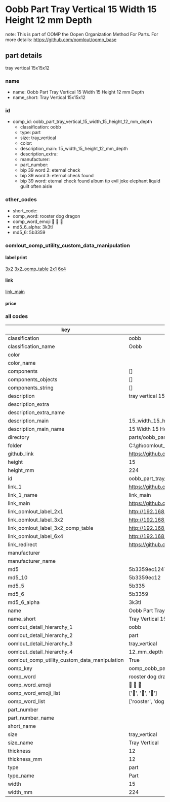 # Oobb Part Tray Vertical 15 Width 15 Height 12 mm Depth  

note: This is part of OOMP the Oopen Organization Method For Parts. For more details: https://github.com/oomlout/oomp_base

##  part details
  



tray vertical 15x15x12



### name
* name: Oobb Part Tray Vertical 15 Width 15 Height 12 mm Depth
* name_short: Tray Vertical 15x15x12 
### id
* oomp_id: oobb_part_tray_vertical_15_width_15_height_12_mm_depth
  * classification: oobb
  * type: part
  * size: tray_vertical
  * color: 
  * description_main: 15_width_15_height_12_mm_depth
  * description_extra: 
  * manufacturer: 
  * part_number: 
  * bip 39 word 2: eternal check
  * bip 39 word 3: eternal check found
  * bip 39 word: eternal check found album tip evil joke elephant liquid guilt often aisle

### other_codes
* short_code: 
* oomp_word: rooster dog dragon
* oomp_word_emoji :rooster: :dog: :dragon:
* md5_6_alpha: 3k3tl
* md5_6: 5b3359






### oomlout_oomp_utility_custom_data_manipulation
#### label print
[3x2](http://192.168.1.245:1112/?label=oomp%203k3tl)
[3x2_oomp_table](http://192.168.1.108:1112/?label=oomp%203k3tl)
[2x1](http://192.168.1.242:1112/?label=oomp%203k3tl)
[6x4](http://192.168.1.55:1112/?label=oomp%203k3tl)    

#### link

[link_main](https://github.com/oomlout/oomlout_oobb_version_4_generated_parts/tree/main/navigation_oomp/oobb/part/tray_vertical/15_width_15_height_12_mm_depth/part)                              

#### price







### all codes 
| key | value |  
| --- | --- |  
| classification | oobb |  
| classification_name | Oobb |  
| color |  |  
| color_name |  |  
| components | [] |  
| components_objects | [] |  
| components_string | [] |  
| description | tray vertical 15x15x12 |  
| description_extra |  |  
| description_extra_name |  |  
| description_main | 15_width_15_height_12_mm_depth |  
| description_main_name | 15 Width 15 Height 12 mm Depth |  
| directory | parts/oobb_part_tray_vertical_15_width_15_height_12_mm_depth |  
| folder | C:\gh\oomlout_oobb_version_4_generated_parts\parts\oobb_part_tray_vertical_15_width_15_height_12_mm_depth |  
| github_link | https://github.com/oomlout/oomlout_oomp_part_src/tree/main/parts/oobb_part_tray_vertical_15_width_15_height_12_mm_depth |  
| height | 15 |  
| height_mm | 224 |  
| id | oobb_part_tray_vertical_15_width_15_height_12_mm_depth |  
| link_1 | https://github.com/oomlout/oomlout_oobb_version_4_generated_parts/tree/main/navigation_oomp/oobb/part/tray_vertical/15_width_15_height_12_mm_depth/part |  
| link_1_name | link_main |  
| link_main | https://github.com/oomlout/oomlout_oobb_version_4_generated_parts/tree/main/navigation_oomp/oobb/part/tray_vertical/15_width_15_height_12_mm_depth/part |  
| link_oomlout_label_2x1 | http://192.168.1.242:1112/?label=oomp%203k3tl |  
| link_oomlout_label_3x2 | http://192.168.1.245:1112/?label=oomp%203k3tl |  
| link_oomlout_label_3x2_oomp_table | http://192.168.1.108:1112/?label=oomp%203k3tl |  
| link_oomlout_label_6x4 | http://192.168.1.55:1112/?label=oomp%203k3tl |  
| link_redirect | https://github.com/oomlout/oomlout_oobb_version_4_generated_parts/tree/main/parts/oobb_tray_vertical_15_15_12 |  
| manufacturer |  |  
| manufacturer_name |  |  
| md5 | 5b3359ec1247cf0937f1405eb849c26c |  
| md5_10 | 5b3359ec12 |  
| md5_5 | 5b335 |  
| md5_6 | 5b3359 |  
| md5_6_alpha | 3k3tl |  
| name | Oobb Part Tray Vertical 15 Width 15 Height 12 mm Depth |  
| name_short | Tray Vertical 15x15x12  |  
| oomlout_detail_hierarchy_1 | oobb |  
| oomlout_detail_hierarchy_2 | part |  
| oomlout_detail_hierarchy_3 | tray_vertical |  
| oomlout_detail_hierarchy_4 | 12_mm_depth |  
| oomlout_oomp_utility_custom_data_manipulation | True |  
| oomp_key | oomp_oobb_part_tray_vertical_15_width_15_height_12_mm_depth |  
| oomp_word | rooster dog dragon |  
| oomp_word_emoji | :rooster: :dog: :dragon: |  
| oomp_word_emoji_list | [':rooster:', ':dog:', ':dragon:'] |  
| oomp_word_list | ['rooster', 'dog', 'dragon'] |  
| part_number |  |  
| part_number_name |  |  
| short_name |  |  
| size | tray_vertical |  
| size_name | Tray Vertical |  
| thickness | 12 |  
| thickness_mm | 12 |  
| type | part |  
| type_name | Part |  
| width | 15 |  
| width_mm | 224 |  
